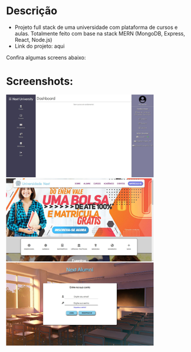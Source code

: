 # Descrição

- Projeto full stack de uma universidade com plataforma de cursos e aulas. Totalmente feito com base na stack MERN (MongoDB, Express, React, Node.js)
- Link do projeto: aqui

Confira algumas screens abaixo:

# Screenshots:
<imgs align="center">
  <img width="400" src="https://github.com/armandosouza/universidade-next/blob/main/1.jpg?raw=true" />
  <img width="400" src="https://github.com/armandosouza/universidade-next/blob/main/2.jpg?raw=true" />
  <img width="400" src="https://github.com/armandosouza/universidade-next/blob/main/3.jpg?raw=true" />
</imgs>
